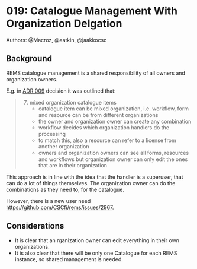 # 019: Catalogue Management With Organization Delgation

Authors: @Macroz, @aatkin, @jaakkocsc

## Background

REMS catalogue management is a shared responsibility of all owners and organization owners.

E.g. in [ADR 009](https://github.com/CSCfi/rems/blob/master/docs/architecture/009-review-and-form-model.md) decision it was outlined that:

> 7. mixed organization catalogue items
>     - catalogue item can be mixed organization, i.e. workflow, form and resource can be from different organizations
>     - the owner and organization owner can create any combination
>     - workflow decides which organization handlers do the processing
>     - to match this, also a resource can refer to a license from another organization
>     - owners and organization owners can see all forms, resources and workflows but organization owner can only edit the ones that are in their organization

This approach is in line with the idea that the handler is a superuser, that can do a lot of things themselves. 
The organization owner can do the combinations as they need to, for the catalogue.

However, there is a new user need https://github.com/CSCfi/rems/issues/2967.

## Considerations

- It is clear that an rganization owner can edit everything in their own organizations.
- It is also clear that there will be only one Catalogue for each REMS instance, so shared management is needed.
